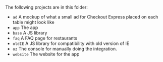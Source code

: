 The following projects are in this folder:

*	`ad`
	A mockup of what a small ad for Checkout Express placed on each table
	might look like
*	`app`
	The app
*	`base`
	A JS library 
*	`faq`
	A FAQ page for restaurants
*	`oldIE`
	A JS library for compatibility with old version of IE 
*	`oz`
	The console for manually doing the integration.
*	`website`
	The website for the app
